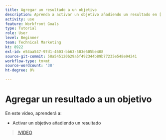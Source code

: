 ```yaml
---
title: Agregar un resultado a un objetivo
description: Aprenda a activar un objetivo añadiendo un resultado en [!DNL Workfront Goals].
activity: use
feature: Workfront Goals
type: Tutorial
role: User
level: Beginner
team: Technical Marketing
kt: 8922
exl-id: e54aa547-97d1-4603-bb63-503e605be408
source-git-commit: 58a545120b29a5f492344b89b77235e548e94241
workflow-type: tm+mt
source-wordcount: '38'
ht-degree: 0%

---
```


# Agregar un resultado a un objetivo

En este vídeo, aprenderá a:

* Activar un objetivo añadiendo un resultado

>[!VIDEO](https://video.tv.adobe.com/v/335194/?quality=12)
